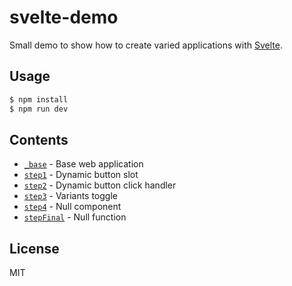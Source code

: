 # svelte-demo

Small demo to show how to create varied applications with [Svelte](https://svelte.dev/).

## Usage

```sh
$ npm install
$ npm run dev
```

## Contents

* [`_base`](./packages/_base/) - Base web application
* [`step1`](./packages/step1/) - Dynamic button slot
* [`step2`](./packages/step2/) - Dynamic button click handler
* [`step3`](./packages/step3/) - Variants toggle
* [`step4`](./packages/step4/) - Null component
* [`stepFinal`](./packages/stepFinal/) - Null function

## License

MIT




